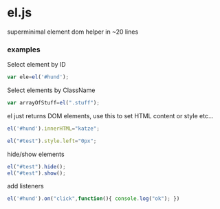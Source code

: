 # el.js
superminimal element dom helper in ~20 lines

### examples

Select element by ID
```js
var ele=el('#hund');
```

Select elements by ClassName
```js
var arrayOfStuff=el(".stuff");
```

el just returns DOM elements, use this to set HTML content or style etc...
```js
el('#hund').innerHTML="katze";

el("#test").style.left="0px";
```

hide/show elements
```js
el("#test").hide();
el("#test").show();
```

add listeners 
```js
el('#hund').on("click",function(){ console.log("ok"); })
```


